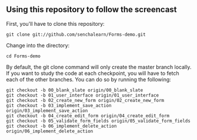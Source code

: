 ## Using this repository to follow the screencast

First, you'll have to clone this repository:

    git clone git://github.com/senchalearn/Forms-demo.git

Change into the directory:

    cd Forms-demo

By default, the git clone command will only create the master branch locally. If you want to study the code at each checkpoint, you will have to fetch each of the other branches. You can do so by running the following:

    git checkout -b 00_blank_slate origin/00_blank_slate
    git checkout -b 01_user_interface origin/01_user_interface
    git checkout -b 02_create_new_form origin/02_create_new_form
    git checkout -b 03_implement_save_action origin/03_implement_save_action
    git checkout -b 04_create_edit_form origin/04_create_edit_form
    git checkout -b 05_validate_form_fields origin/05_validate_form_fields
    git checkout -b 06_implement_delete_action origin/06_implement_delete_action
